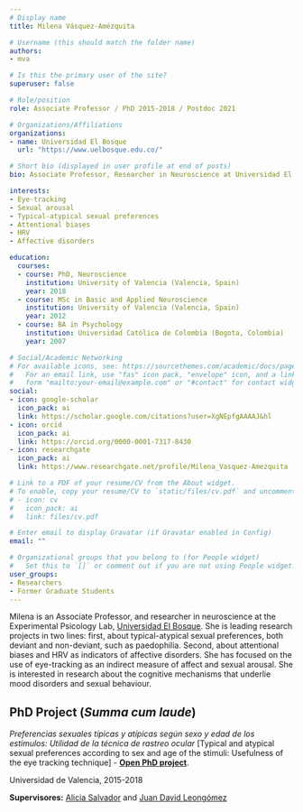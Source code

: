```yaml
---
# Display name
title: Milena Vásquez-Amézquita

# Username (this should match the folder name)
authors:
- mva

# Is this the primary user of the site?
superuser: false

# Role/position
role: Associate Professor / PhD 2015-2018 / Postdoc 2021

# Organizations/Affiliations
organizations:
- name: Universidad El Bosque
  url: "https://www.uelbosque.edu.co/"

# Short bio (displayed in user profile at end of posts)
bio: Associate Professor, Researcher in Neuroscience at Universidad El Bosque. I am interested in research about the cognitive mechanisms that underlie mood disorders and sexual behavior.

interests:
- Eye-tracking
- Sexual arousal
- Typical-atypical sexual preferences
- Attentional biases
- HRV
- Affective disorders

education:
  courses:
  - course: PhD, Neuroscience
    institution: University of Valencia (Valencia, Spain)
    year: 2018
  - course: MSc in Basic and Applied Neuroscience
    institution: University of Valencia (Valencia, Spain)
    year: 2012
  - course: BA in Psychology
    institution: Universidad Católica de Colombia (Bogota, Colombia)
    year: 2007

# Social/Academic Networking
# For available icons, see: https://sourcethemes.com/academic/docs/page-builder/#icons
#   For an email link, use "fas" icon pack, "envelope" icon, and a link in the
#   form "mailto:your-email@example.com" or "#contact" for contact widget.
social:
- icon: google-scholar
  icon_pack: ai
  link: https://scholar.google.com/citations?user=XgNEpfgAAAAJ&hl
- icon: orcid
  icon_pack: ai
  link: https://orcid.org/0000-0001-7317-8430
- icon: researchgate
  icon_pack: ai
  link: https://www.researchgate.net/profile/Milena_Vasquez-Amezquita

# Link to a PDF of your resume/CV from the About widget.
# To enable, copy your resume/CV to `static/files/cv.pdf` and uncomment the lines below.
# - icon: cv
#   icon_pack: ai
#   link: files/cv.pdf

# Enter email to display Gravatar (if Gravatar enabled in Config)
email: ""

# Organizational groups that you belong to (for People widget)
#   Set this to `[]` or comment out if you are not using People widget.
user_groups:
- Researchers
- Former Graduate Students
---
```


Milena is an Associate Professor, and researcher in neuroscience at the Experimental Psicology Lab, [Universidad El Bosque](https://www.uelbosque.edu.co/). She is leading research projects in two lines: first, about typical-atypical sexual preferences, both deviant and non-deviant, such as paedophilia. Second, about attentional biases and HRV as indicators of affective disorders. She has focused on the use of eye-tracking as an indirect measure of affect and sexual arousal. She is interested in research about the cognitive mechanisms that underlie mood disorders and sexual behaviour.

## **PhD Project (*Summa cum laude*)**  

*Preferencias sexuales típicas y atípicas según sexo y edad de los estímulos: Utilidad de la técnica de rastreo ocular* [Typical and atypical sexual preferences according to sex and age of the stimuli: Usefulness of the eye tracking technique] - [**Open PhD project**](https://roderic.uv.es/handle/10550/67639).

Universidad de Valencia, 2015-2018

**Supervisores:** [Alicia Salvador](https://www.uv.es/labnsc/miembros%20individualmente/miembrosaliciasalvador.html) and [Juan David Leongómez](/en/#about)
